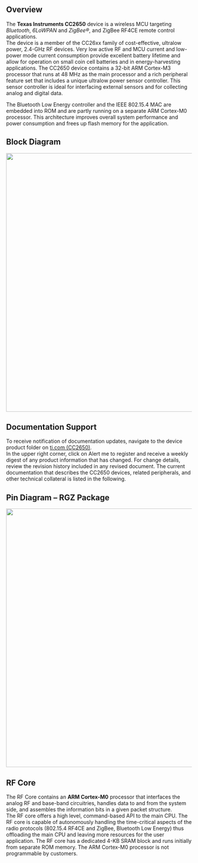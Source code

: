 ## Overview

The **Texas Instruments CC2650** device is a wireless MCU targeting *Bluetooth*, *6LoWPAN* and *ZigBee®*, and ZigBee RF4CE remote control applications.  
The device is a member of the CC26xx family of cost-effective, ultralow power, 2.4-GHz RF devices. Very low active RF and MCU current and low-power mode current consumption provide excellent battery lifetime and allow for operation on small coin cell batteries and in energy-harvesting applications. The CC2650 device contains a 32-bit ARM Cortex-M3 processor that runs at 48 MHz as the main processor and a rich peripheral feature set that includes a unique ultralow power sensor controller. This sensor controller is ideal for interfacing external sensors and for collecting analog and digital data.

The Bluetooth Low Energy controller and the IEEE 802.15.4 MAC are embedded into ROM and are partly running on a separate ARM Cortex-M0 processor. This architecture improves overall system performance and power consumption and frees up flash memory for the application.

## Block Diagram

<a href="../img/cc2650_block_diagram.gif" target="_blank"><img style="width:700px; " src="../img/cc2650_block_diagram.gif"></a>

## Documentation Support
To receive notification of documentation updates, navigate to the device product folder on [ti.com (CC2650)](http://www.ti.com/product/CC2650).  
In the upper right corner, click on Alert me to register and receive a weekly digest of any product information that has changed. For change details, review the revision history included in any revised document. The current documentation that describes the CC2650 devices, related peripherals, and other technical collateral is listed in the following.

## Pin Diagram – RGZ Package

<a href="../img/cc2650_pinout.png" target="_blank"><img style="width:700px; " src="../img/cc2650_pinout.png"></a>

## RF Core
The RF Core contains an **ARM Cortex-M0** processor that interfaces the analog RF and base-band circuitries, handles data to and from the system side, and assembles the information bits in a given packet structure.  
The RF core offers a high level, command-based API to the main CPU. The RF core is capable of autonomously handling the time-critical aspects of the radio protocols (802.15.4 RF4CE and ZigBee, Bluetooth Low Energy) thus offloading the main CPU and leaving more resources for the user application. The RF core has a dedicated 4-KB SRAM block and runs initially from separate ROM memory. The ARM Cortex-M0 processor is not programmable by customers.
